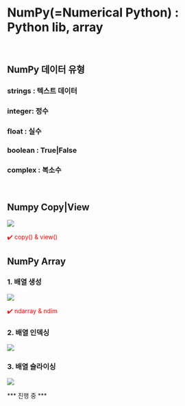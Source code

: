 <h1>NumPy(=Numerical Python) : Python lib, array</h1>
<br>
<h2>NumPy 데이터 유형</h2>
  <h3>strings : 텍스트 데이터</h3>
  <h3>integer: 정수</h3>
  <h3>float : 실수</h3>
  <h3>boolean : True|False</h3>
  <h3>complex : 복소수</h3>
  <br>
<h2>Numpy Copy|View</h2>
  <img src="https://user-images.githubusercontent.com/115006161/194593395-4b29fc6b-321a-407a-b5c8-bf53a824800e.png">
  <p style="color:red;"> ✔️ copy() & view()</p>

<h2>NumPy Array</h2>
   <h3>1. 배열 생성</h3>
    <img src="https://user-images.githubusercontent.com/115006161/194512228-9471bf33-1d31-418c-bbde-8f2587d3e7cc.png">
    <p style="color:red;"> ✔️ ndarray & ndim</p>
    <h3>2. 배열 인덱싱</h3>
    <img src="https://user-images.githubusercontent.com/115006161/194522959-3bcc8069-5bcc-4d11-a6a6-02b51c31e2a6.png">
    <h3>3. 배열 슬라이싱</h3>
    <img src="https://user-images.githubusercontent.com/115006161/194524736-87eb87c3-8607-4dd3-99e4-de339a1d5804.png">
    
*** 진행 중 ***
